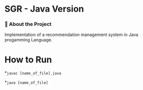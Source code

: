 # SGR - Java Version

### 🎯 About the Project

Implementation of a recommendation management system in Java progamming Language.

# How to Run

*`javac [name_of_file].java`

*`java [name_of_file]`
